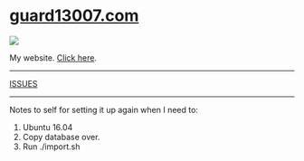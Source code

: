 # [guard13007.com](https://guard13007.com/)
![](https://img.shields.io/website-up-down-green-red/https/guard13007.com.svg?maxAge=600)

My website. [Click here](https://guard13007.com/).

----

[ISSUES](https://github.com/Guard13007/guard13007.com/issues?utf8=%E2%9C%93&q=is%3Aopen%20is%3Aissue%20-label%3Alow-priority%20-milestone%3AJohn)

----

Notes to self for setting it up again when I need to:

1. Ubuntu 16.04
2. Copy database over.
3. Run ./import.sh
